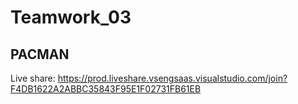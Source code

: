 # Teamwork_03


## PACMAN


Live share: https://prod.liveshare.vsengsaas.visualstudio.com/join?F4DB1622A2ABBC35843F95E1F02731FB61EB
